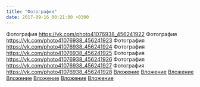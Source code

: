 ```yaml
---
title: "Фотография"
date: 2017-09-16 00:21:00 +0300
---
```


Фотография
<a class="vk-attach" href="https://vk.com/photo41076938_456241922">https://vk.com/photo41076938_456241922</a>
Фотография
<a class="vk-attach" href="https://vk.com/photo41076938_456241923">https://vk.com/photo41076938_456241923</a>
Фотография
<a class="vk-attach" href="https://vk.com/photo41076938_456241924">https://vk.com/photo41076938_456241924</a>
Фотография
<a class="vk-attach" href="https://vk.com/photo41076938_456241925">https://vk.com/photo41076938_456241925</a>
Фотография
<a class="vk-attach" href="https://vk.com/photo41076938_456241926">https://vk.com/photo41076938_456241926</a>
Фотография
<a class="vk-attach" href="https://vk.com/photo41076938_456241927">https://vk.com/photo41076938_456241927</a>
Фотография
<a class="vk-attach" href="https://vk.com/photo41076938_456241928">https://vk.com/photo41076938_456241928</a>
<a class="vk-attach" href="https://vk.com/photo41076938_456241922">Вложение</a>
<a class="vk-attach" href="https://vk.com/photo41076938_456241923">Вложение</a>
<a class="vk-attach" href="https://vk.com/photo41076938_456241924">Вложение</a>
<a class="vk-attach" href="https://vk.com/photo41076938_456241925">Вложение</a>
<a class="vk-attach" href="https://vk.com/photo41076938_456241926">Вложение</a>
<a class="vk-attach" href="https://vk.com/photo41076938_456241927">Вложение</a>
<a class="vk-attach" href="https://vk.com/photo41076938_456241928">Вложение</a>
